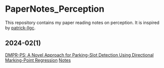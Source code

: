 # PaperNotes_Perception
This repository contains my paper reading notes on perception. It is inspired by [patrick-llgc](https://github.com/patrick-llgc).

## 2024-02(1)
[DMPR-PS: A Novel Approach for Parking-Slot Detection Using Directional Marking-Point Regression](https://ieeexplore.ieee.org/document/8784735) [Notes]()
